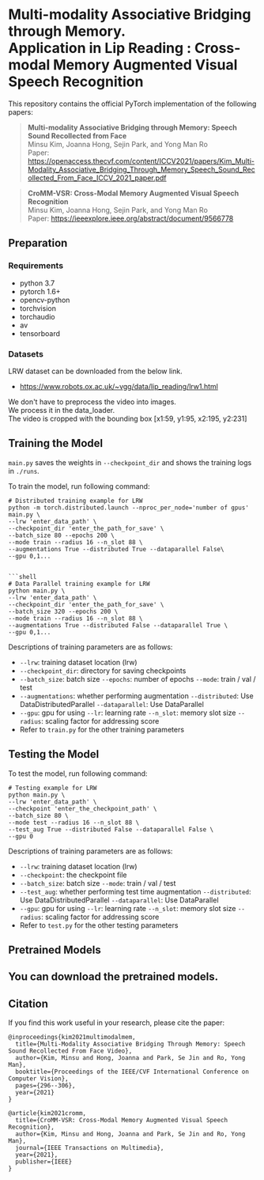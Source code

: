 # Multi-modality Associative Bridging through Memory. <br>Application in Lip Reading : Cross-modal Memory Augmented Visual Speech Recognition
This repository contains the official PyTorch implementation of the following papers:
> **Multi-modality Associative Bridging through Memory: Speech Sound Recollected from Face**<br>
> Minsu Kim, Joanna Hong, Sejin Park, and Yong Man Ro<br>
> Paper: https://openaccess.thecvf.com/content/ICCV2021/papers/Kim_Multi-Modality_Associative_Bridging_Through_Memory_Speech_Sound_Recollected_From_Face_ICCV_2021_paper.pdf<br>

> **CroMM-VSR: Cross-Modal Memory Augmented Visual Speech Recognition**<br>
> Minsu Kim, Joanna Hong, Sejin Park, and Yong Man Ro<br>
> Paper: https://ieeexplore.ieee.org/abstract/document/9566778<br>

## Preparation

### Requirements
- python 3.7
- pytorch 1.6+
- opencv-python
- torchvision
- torchaudio
- av
- tensorboard

### Datasets
LRW dataset can be downloaded from the below link.
- https://www.robots.ox.ac.uk/~vgg/data/lip_reading/lrw1.html

We don't have to preprocess the video into images.<br>
We process it in the data_loader.<br>
The video is cropped with the bounding box \[x1:59, y1:95, x2:195, y2:231\]

## Training the Model
`main.py` saves the weights in `--checkpoint_dir` and shows the training logs in `./runs`.

To train the model, run following command:
```shell
# Distributed training example for LRW
python -m torch.distributed.launch --nproc_per_node='number of gpus' main.py \
--lrw 'enter_data_path' \
--checkpoint_dir 'enter_the_path_for_save' \
--batch_size 80 --epochs 200 \
--mode train --radius 16 --n_slot 88 \
--augmentations True --distributed True --dataparallel False\
--gpu 0,1...
```
```shell

```shell
# Data Parallel training example for LRW
python main.py \
--lrw 'enter_data_path' \
--checkpoint_dir 'enter_the_path_for_save' \
--batch_size 320 --epochs 200 \
--mode train --radius 16 --n_slot 88 \
--augmentations True --distributed False --dataparallel True \
--gpu 0,1...
```

Descriptions of training parameters are as follows:
- `--lrw`: training dataset location (lrw)
- `--checkpoint_dir`: directory for saving checkpoints
- `--batch_size`: batch size  `--epochs`: number of epochs  `--mode`: train / val / test
- `--augmentations`: whether performing augmentation  `--distributed`: Use DataDistributedParallel  `--dataparallel`: Use DataParallel
- `--gpu`: gpu for using `--lr`: learning rate `--n_slot`: memory slot size `--radius`: scaling factor for addressing score
- Refer to `train.py` for the other training parameters

## Testing the Model
To test the model, run following command:
```shell
# Testing example for LRW
python main.py \
--lrw 'enter_data_path' \
--checkpoint 'enter_the_checkpoint_path' \
--batch_size 80 \
--mode test --radius 16 --n_slot 88 \
--test_aug True --distributed False --dataparallel False \
--gpu 0
```
Descriptions of training parameters are as follows:
- `--lrw`: training dataset location (lrw)
- `--checkpoint`: the checkpoint file
- `--batch_size`: batch size  `--mode`: train / val / test
- `--test_aug`: whether performing test time augmentation  `--distributed`: Use DataDistributedParallel  `--dataparallel`: Use DataParallel
- `--gpu`: gpu for using `--lr`: learning rate `--n_slot`: memory slot size `--radius`: scaling factor for addressing score
- Refer to `test.py` for the other testing parameters

## Pretrained Models
You can download the pretrained models.
- 

## Citation
If you find this work useful in your research, please cite the paper:
```
@inproceedings{kim2021multimodalmem,
  title={Multi-Modality Associative Bridging Through Memory: Speech Sound Recollected From Face Video},
  author={Kim, Minsu and Hong, Joanna and Park, Se Jin and Ro, Yong Man},
  booktitle={Proceedings of the IEEE/CVF International Conference on Computer Vision},
  pages={296--306},
  year={2021}
}

@article{kim2021cromm,
  title={CroMM-VSR: Cross-Modal Memory Augmented Visual Speech Recognition},
  author={Kim, Minsu and Hong, Joanna and Park, Se Jin and Ro, Yong Man},
  journal={IEEE Transactions on Multimedia},
  year={2021},
  publisher={IEEE}
}
```

